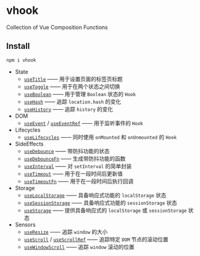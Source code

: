 # vhook

Collection of Vue Composition Functions

## Install

```bash
npm i vhook
```





- State
  - [``useTitle``](https://lmhcoding.github.io/vhook/state/useTitle.html) ——  用于设置页面的标签页标题
  - [``useToggle``](https://lmhcoding.github.io/vhook/state/useToggle.html) —— 用于在两个状态之间切换
  - [``useBoolean``](https://lmhcoding.github.io/vhook/state/useBoolean.html) ——  用于管理 ``Boolean`` 状态的 ``Hook``
  - [``useHash``](https://lmhcoding.github.io/vhook/state/useHash.html) ——  追踪 ``location.hash`` 的变化
  - [``useHistory``](https://lmhcoding.github.io/vhook/state/useHistory.html) ——  追踪 ``history`` 的变化
- DOM
  - [``useEvent``](https://lmhcoding.github.io/vhook/dom/useEvent.html) / [``useEventRef``](https://lmhcoding.github.io/vhook/dom/useEventRef.html) —— 用于监听事件的 ``Hook``
- Lifecycles
  - [``useLifecycles``](https://lmhcoding.github.io/vhook/lifecycles/useLifecycles.html) —— 同时使用 ``onMounted`` 和 ``onUnmounted`` 的 ``Hook``
- SideEffects
  - [``useDebounce``](https://lmhcoding.github.io/vhook/effects/useDebounce.html) —— 带防抖功能的状态
  - [``useDebounceFn``](https://lmhcoding.github.io/vhook/effects/useDebounceFn.html) ——  生成带防抖功能的函数
  - [``useInterval``](https://lmhcoding.github.io/vhook/effects/useInterval.html) ——  对 ``setInterval`` 的简单封装
  - [``useTimeout``](https://lmhcoding.github.io/vhook/effects/useTimeout.html) —— 用于在一段时间后更新值
  - [``useTimeoutFn``](https://lmhcoding.github.io/vhook/effects/useTimeoutFn.html) —— 用于在一段时间后执行回调
- Storage
  - [``useLocalStorage``](https://lmhcoding.github.io/vhook/storage/useLocalStorage.html) —— 具备响应式功能的 ``localStorage`` 状态
  - [``useSessionStorage``](https://lmhcoding.github.io/vhook/storage/useSessionStorage.html) ——  具备响应式功能的 ``sessionStorage`` 状态
  - [``useStorage``](https://lmhcoding.github.io/vhook/storage/useStorage.html) ——  提供具备响应式的 ``localStorage`` 或 ``sessionStorage`` 状态
- Sensors
  - [``useResize``](https://lmhcoding.github.io/vhook/sensors/useResize.html) —— 追踪 ``window`` 的大小
  - [``useScroll``](https://lmhcoding.github.io/vhook/sensors/useScroll.html) / [``useScrollRef``](https://lmhcoding.github.io/vhook/sensors/useScrollRef.html) ——  追踪特定 ``DOM`` 节点的滚动位置
  - [``useWindowScroll``](https://lmhcoding.github.io/vhook/sensors/useWindowScroll.html) ——  追踪 ``window`` 滚动的位置